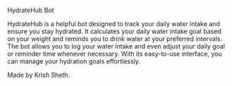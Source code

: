 HydrateHub Bot

HydrateHub is a helpful bot designed to track your daily water intake and ensure you stay hydrated. It calculates your daily water intake goal based on your weight and reminds you to drink water at your preferred intervals. The bot allows you to log your water intake and even adjust your daily goal or reminder time whenever necessary. With its easy-to-use interface, you can manage your hydration goals effortlessly.

Made by Krish Sheth.
